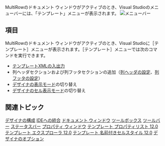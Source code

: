 MultiRowのドキュメント ウィンドウがアクティブのとき、Visual Studioのメニューバーには、「テンプレート」メニューが表示されます。
![メニューバー](/DOCUMENT_SITE_LINK_PREFIX_HERE/document-site-files/images/f148c511-6e98-4b55-9904-150a375d5825/images/userguide/designerwindow_templatemenu.png)

## 項目

MultiRowのドキュメント ウィンドウがアクティブのとき、Visual Studioに［テンプレート］メニューが表示されます。［テンプレート］メニューでは次のコマンドを実行できます。
* [テンプレートXMLの入出力](gcdocsite__documentlink?toc-item-id=a70b3f06-e3a5-48dd-ba78-28e744d78cfb)
* 列ヘッダセクションおよび列フッタセクションの追加（[列ヘッダの設定](gcdocsite__documentlink?toc-item-id=876F7E06-33FE-4CC9-9272-C2ECD453E028)、[列フッタの設定](gcdocsite__documentlink?toc-item-id=b287ebb6-e2d8-468d-917c-2c2c6703deff)）
* [デザイナの表示モード](gcdocsite__documentlink?toc-item-id=f5976bbd-e81b-408d-bf95-8a9a1835740b)の切り替え
* [デザイナのセル表示モード](gcdocsite__documentlink?toc-item-id=02ed60f5-5850-449c-a9f9-ef57a388b4d2)の切り替え

## 関連トピック

[デザイナの構成](gcdocsite__documentlink?toc-item-id=05b97199-83cf-430b-8e01-192832beb998)
[IDEへの統合](gcdocsite__documentlink?toc-item-id=4b5dbff6-61a9-41e0-8d95-f44b61d8125f)
[ドキュメント ウィンドウ](gcdocsite__documentlink?toc-item-id=a50a7056-b7cb-4470-a8b4-968401758377)
[ツールボックス](gcdocsite__documentlink?toc-item-id=d8bffcdf-c91f-4b93-a25a-e563b7dd4e76)
[ツールバー](gcdocsite__documentlink?toc-item-id=14a24d35-674f-4b1e-bf47-3804df966205)
[ステータスバー](gcdocsite__documentlink?toc-item-id=18b5e2e6-1a18-44e3-affb-0a09b7dae334)
[プロパティ ウィンドウ](gcdocsite__documentlink?toc-item-id=20b4f6f7-2cd2-4a68-a2bf-303d8275bc71)
[テンプレート プロパティリスト 12.0](gcdocsite__documentlink?toc-item-id=30105ebe-62d5-4151-9932-58ee608ba87b)
[テンプレート エクスプローラ 12.0](gcdocsite__documentlink?toc-item-id=3a403f45-7088-4ce8-80bd-577878a61691)
[テンプレート 名前付きセルスタイル 12.0](gcdocsite__documentlink?toc-item-id=b26512cc-0b28-4c99-b040-437484c9e914)
[デザイナのオプション](gcdocsite__documentlink?toc-item-id=2a9146c9-53dd-48ee-b6ef-a3964fe07b78)